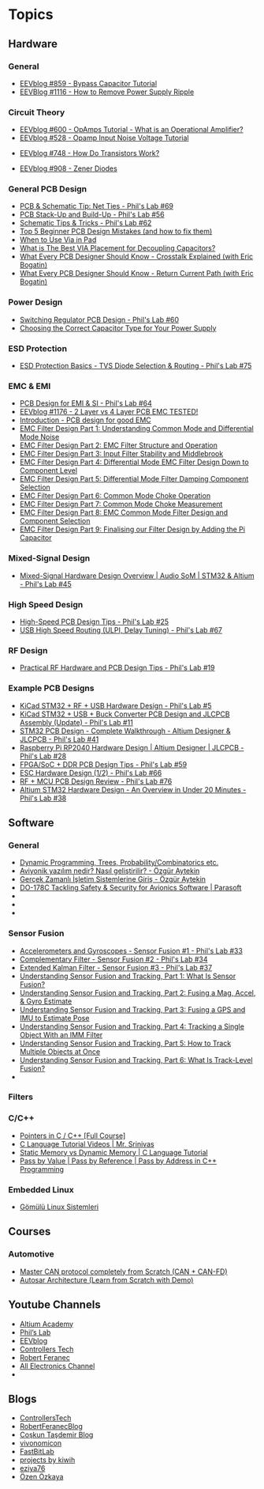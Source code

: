 # Topics

## Hardware

### General
- [EEVblog #859 - Bypass Capacitor Tutorial](https://www.youtube.com/watch?v=BcJ6UdDx1vg)
- [EEVBlog #1116 - How to Remove Power Supply Ripple](https://www.youtube.com/watch?v=wopmEyZKnYo)
### Circuit Theory
<!--- Opamp --->
- [EEVblog #600 - OpAmps Tutorial - What is an Operational Amplifier?](https://www.youtube.com/watch?v=7FYHt5XviKc)
- [EEVblog #528 - Opamp Input Noise Voltage Tutorial](https://www.youtube.com/watch?v=Y0jkPLuFdnM)
<!--- Transistor --->
- [EEVblog #748 - How Do Transistors Work?](https://www.youtube.com/watch?v=qUeK7pHe0rI)
<!--- Diode --->
- [EEVblog #908 - Zener Diodes](https://www.youtube.com/watch?v=O0ifJ4oVdG4)

### General PCB Design
- [PCB & Schematic Tip: Net Ties - Phil's Lab #69](https://youtu.be/MgbO0iysi6I)
- [PCB Stack-Up and Build-Up - Phil's Lab #56](https://youtu.be/QAOEtfvCaMw)
- [Schematic Tips & Tricks - Phil's Lab #62](https://youtu.be/ywBPm7TMpfk)
- [Top 5 Beginner PCB Design Mistakes (and how to fix them)](https://www.youtube.com/watch?v=D0X76Kbf8fQ)
- [When to Use Via in Pad](https://www.youtube.com/watch?v=-L-0CkH3aEk)
- [What is The Best VIA Placement for Decoupling Capacitors?](https://www.youtube.com/watch?v=XumNc480qYo)
- [What Every PCB Designer Should Know - Crosstalk Explained (with Eric Bogatin)](https://www.youtube.com/watch?v=EF7SxgcDfCo)
- [What Every PCB Designer Should Know - Return Current Path (with Eric Bogatin)](https://www.youtube.com/watch?v=icRzEZF3eZo)

### Power Design
- [Switching Regulator PCB Design - Phil's Lab #60](https://youtu.be/AmfLhT5SntE)
- [Choosing the Correct Capacitor Type for Your Power Supply](https://www.youtube.com/watch?v=IMa_zj7YYvU)

### ESD Protection
- [ESD Protection Basics - TVS Diode Selection & Routing - Phil's Lab #75](https://www.youtube.com/watch?v=MmG_m4xVNfQ) 

### EMC & EMI
- [PCB Design for EMI & SI - Phil's Lab #64](https://www.youtube.com/watch?v=VtzPL8wQ8-E)
- [EEVblog #1176 - 2 Layer vs 4 Layer PCB EMC TESTED!](https://youtu.be/crs_QLuUTyQ)
- [Introduction - PCB design for good EMC](https://www.youtube.com/watch?v=3FJsfiiYRPA)
- [EMC Filter Design Part 1: Understanding Common Mode and Differential Mode Noise](https://www.youtube.com/watch?v=JQkNqY0I02Y)
- [EMC Filter Design Part 2: EMC Filter Structure and Operation](https://www.youtube.com/watch?v=_-1267i1ILM)
- [EMC Filter Design Part 3: Input Filter Stability and Middlebrook](https://www.youtube.com/watch?v=zPcMNpyavMw)
- [EMC Filter Design Part 4: Differential Mode EMC Filter Design Down to Component Level](https://www.youtube.com/watch?v=6cvu3FazuNU)
- [EMC Filter Design Part 5: Differential Mode Filter Damping Component Selection](https://www.youtube.com/watch?v=k3gCiL6SFSE)
- [EMC Filter Design Part 6: Common Mode Choke Operation](https://www.youtube.com/watch?v=cxPAGWTiNSc)
- [EMC Filter Design Part 7: Common Mode Choke Measurement](https://www.youtube.com/watch?v=ONbGT35G6jo)
- [EMC Filter Design Part 8: EMC Common Mode Filter Design and Component Selection](https://www.youtube.com/watch?v=UOCsqNtRL74)
- [EMC Filter Design Part 9: Finalising our Filter Design by Adding the Pi Capacitor](https://www.youtube.com/watch?v=8M8B8GytW78)

### Mixed-Signal Design
- [Mixed-Signal Hardware Design Overview | Audio SoM | STM32 & Altium - Phil's Lab #45](https://youtu.be/2kYJwosAz3Y)

### High Speed Design
- [High-Speed PCB Design Tips - Phil's Lab #25](https://www.youtube.com/watch?v=VRJI0X-6yTg)
- [USB High Speed Routing (ULPI, Delay Tuning) - Phil's Lab #67](https://youtu.be/wQ37NxSeP48)

### RF Design
- [Practical RF Hardware and PCB Design Tips - Phil's Lab #19](https://youtu.be/_Hfzq1QES-Q)

### Example PCB Designs
- [KiCad STM32 + RF + USB Hardware Design - Phil's Lab #5](https://www.youtube.com/watch?v=14_jh3nLSsU&t=3s)
- [KiCad STM32 + USB + Buck Converter PCB Design and JLCPCB Assembly (Update) - Phil's Lab #11](https://www.youtube.com/watch?v=C7-8nUU6e3E&list=PLXSyc11qLa1b9VA7nw8-DiLRXVhZ2iUN2)
- [STM32 PCB Design - Complete Walkthrough - Altium Designer & JLCPCB - Phil's Lab #41](https://www.youtube.com/watch?v=PMEpQZ90f34&list=PLXSyc11qLa1b9VA7nw8-DiLRXVhZ2iUN2&index=3)
- [Raspberry Pi RP2040 Hardware Design | Altium Designer | JLCPCB - Phil's Lab #28](https://youtu.be/X00Cm5LMNQk)
- [FPGA/SoC + DDR PCB Design Tips - Phil's Lab #59](https://youtu.be/5vPeSdU22ns)
- [ESC Hardware Design (1/2) - Phil's Lab #66](https://youtu.be/dJjxcjJOlN0)
- [RF + MCU PCB Design Review - Phil's Lab #76](https://www.youtube.com/watch?v=71bW_sKZIZw)
- [Altium STM32 Hardware Design - An Overview in Under 20 Minutes - Phil's Lab #38](https://www.youtube.com/watch?v=H7i2YXUBheE)


## Software

### General
- [Dynamic Programming, Trees, Probability/Combinatorics etc.](https://youtube.com/playlist?list=PLDjGkpToBsYCaRoQ-_S5MRxYMuKgHD62w)
- [Aviyonik yazılım nedir? Nasıl geliştirilir? - Özgür Aytekin](https://www.youtube.com/watch?v=mqS-VJasz-s&t=616s)
- [Gerçek Zamanlı İşletim Sistemlerine Giriş - Özgür Aytekin](https://www.youtube.com/watch?v=n9plPNjK_uE)
- [DO-178C Tackling Safety & Security for Avionics Software | Parasoft](https://www.youtube.com/watch?v=EcXu5U6wyUg&list=WL&index=9&t=1s)
- []()
- []()
- []()

### Sensor Fusion
- [Accelerometers and Gyroscopes - Sensor Fusion #1 - Phil's Lab #33](https://www.youtube.com/watch?v=RZd6XDx5VXo)
- [Complementary Filter - Sensor Fusion #2 - Phil's Lab #34](https://www.youtube.com/watch?v=BUW2OdAtzBw)
- [Extended Kalman Filter - Sensor Fusion #3 - Phil's Lab #37](https://www.youtube.com/watch?v=hQUkiC5o0JI)
- [Understanding Sensor Fusion and Tracking, Part 1: What Is Sensor Fusion?](https://youtu.be/6qV3YjFppuc)
- [Understanding Sensor Fusion and Tracking, Part 2: Fusing a Mag, Accel, & Gyro Estimate](https://www.youtube.com/watch?v=0rlvvYgmTvI)
- [Understanding Sensor Fusion and Tracking, Part 3: Fusing a GPS and IMU to Estimate Pose](https://youtu.be/hN8dL55rP5I)
- [Understanding Sensor Fusion and Tracking, Part 4: Tracking a Single Object With an IMM Filter](https://youtu.be/hJG08iWlres)
- [Understanding Sensor Fusion and Tracking, Part 5: How to Track Multiple Objects at Once](https://youtu.be/IIt1LHIHYc4)
- [Understanding Sensor Fusion and Tracking, Part 6: What Is Track-Level Fusion?](https://youtu.be/r0THmp0WxJI)
- []()

### Filters

### C/C++
- [Pointers in C / C++ [Full Course]](https://www.youtube.com/watch?v=zuegQmMdy8M)
- [C Language Tutorial Videos | Mr. Srinivas](https://www.youtube.com/playlist?list=PLVlQHNRLflP8IGz6OXwlV_lgHgc72aXlh)
- [Static Memory vs Dynamic Memory | C Language Tutorial](https://www.youtube.com/watch?v=7icNeEZ8PDo)
- [Pass by Value | Pass by Reference | Pass by Address in C++ Programming](https://www.youtube.com/watch?v=-NS3KfrSvU8)


### Embedded Linux
- [Gömülü Linux Sistemleri](https://www.ucanlinux.com/)

## Courses

### Automotive
- [Master CAN protocol completely from Scratch (CAN + CAN-FD)](https://www.udemy.com/course/master-can-protocol-completely-from-scratch/)
- [Autosar Architecture (Learn from Scratch with Demo)](https://www.udemy.com/course/autosar-architecture/)

## Youtube Channels
- [Altium Academy](https://www.youtube.com/channel/UCWLoHp3WJG_ats8waVCu7Mw)
- [Phil’s Lab](https://www.youtube.com/c/PhilS94)
- [EEVblog ](https://www.youtube.com/c/EevblogDave)
- [Controllers Tech](https://www.youtube.com/c/ControllersTech)
- [Robert Feranec](https://www.youtube.com/c/RobertFeranec)
- [All Electronics Channel](https://www.youtube.com/c/AllElectronicsChannel)
- []()

## Blogs
- [ControllersTech](https://controllerstech.com/)
- [RobertFeranecBlog](https://welldoneblog.fedevel.com/)
- [Coşkun Taşdemir Blog](https://coskuntasdemir.com/)
- [vivonomicon](https://vivonomicon.com/)
- [FastBitLab](http://fastbitlab.com/)
- [projects by kiwih](https://01001000.xyz/)
- [eziya76](https://blog.naver.com/eziya76)
- [Özen Özkaya](http://ozenozkaya.com/blog/)